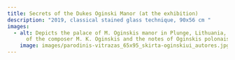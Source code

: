 ```yaml
---
title: Secrets of the Dukes Oginski Manor (at the exhibition)
description: "2019, classical stained glass technique, 90x56 cm "
images:
  - alt: Depicts the palace of M. Oginskis manor in Plunge, Lithuania, the signature
      of the composer M. K. Oginskis and the notes of Oginskis polonaise.
    image: images/parodinis-vitrazas_65x95_skirta-oginskiui_autores.jpg
---
```

